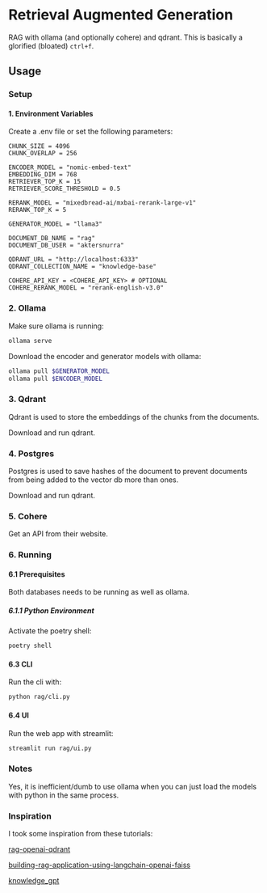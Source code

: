 # Retrieval Augmented Generation

RAG with ollama (and optionally cohere) and qdrant. This is basically a glorified
(bloated) `ctrl+f`.

## Usage

### Setup

#### 1. Environment Variables

Create a .env file or set the following parameters:

```.env
CHUNK_SIZE = 4096
CHUNK_OVERLAP = 256

ENCODER_MODEL = "nomic-embed-text"
EMBEDDING_DIM = 768
RETRIEVER_TOP_K = 15
RETRIEVER_SCORE_THRESHOLD = 0.5

RERANK_MODEL = "mixedbread-ai/mxbai-rerank-large-v1"
RERANK_TOP_K = 5

GENERATOR_MODEL = "llama3"

DOCUMENT_DB_NAME = "rag"
DOCUMENT_DB_USER = "aktersnurra"

QDRANT_URL = "http://localhost:6333"
QDRANT_COLLECTION_NAME = "knowledge-base"

COHERE_API_KEY = <COHERE_API_KEY> # OPTIONAL
COHERE_RERANK_MODEL = "rerank-english-v3.0"
```

### 2. Ollama

Make sure ollama is running:

```sh
ollama serve
```

Download the encoder and generator models with ollama:

```sh
ollama pull $GENERATOR_MODEL
ollama pull $ENCODER_MODEL
```

### 3. Qdrant

Qdrant is used to store the embeddings of the chunks from the documents.

Download and run qdrant.

### 4. Postgres

Postgres is used to save hashes of the document to prevent documents from
being added to the vector db more than ones.

Download and run qdrant.

### 5. Cohere

Get an API from their website.

### 6. Running

#### 6.1 Prerequisites

Both databases needs to be running as well as ollama.

##### 6.1.1 Python Environment

Activate the poetry shell:

```sh
poetry shell
```

#### 6.3 CLI

Run the cli with:

```sh
python rag/cli.py
```

#### 6.4 UI

Run the web app with streamlit:

```sh
streamlit run rag/ui.py
```

### Notes

Yes, it is inefficient/dumb to use ollama when you can just load the models with python
in the same process.

### Inspiration

I took some inspiration from these tutorials:

[rag-openai-qdrant](https://colab.research.google.com/github/qdrant/examples/blob/master/rag-openai-qdrant/rag-openai-qdrant.ipynb)

[building-rag-application-using-langchain-openai-faiss](https://medium.com/@solidokishore/building-rag-application-using-langchain-openai-faiss-3b2af23d98ba)

[knowledge_gpt](https://github.com/mmz-001/knowledge_gpt)
